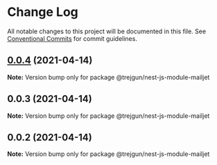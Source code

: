 # Change Log

All notable changes to this project will be documented in this file.
See [Conventional Commits](https://conventionalcommits.org) for commit guidelines.

## [0.0.4](https://github.com/trejgun/common-packages/compare/@trejgun/nest-js-module-mailjet@0.0.3...@trejgun/nest-js-module-mailjet@0.0.4) (2021-04-14)

**Note:** Version bump only for package @trejgun/nest-js-module-mailjet





## 0.0.3 (2021-04-14)

**Note:** Version bump only for package @trejgun/nest-js-module-mailjet





## 0.0.2 (2021-04-14)

**Note:** Version bump only for package @trejgun/nest-js-module-mailjet

